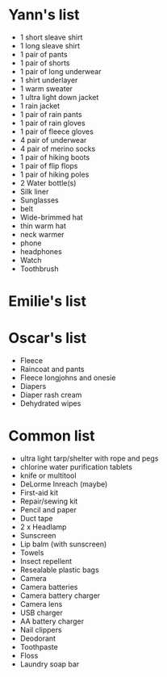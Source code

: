 Yann's list
===========
* 1 short sleave shirt
* 1 long sleave shirt
* 1 pair of pants
* 1 pair of shorts
* 1 pair of long underwear
* 1 shirt underlayer
* 1 warm sweater
* 1 ultra light down jacket
* 1 rain jacket
* 1 pair of rain pants
* 1 pair of rain gloves
* 1 pair of fleece gloves
* 4 pair of underwear
* 4 pair of merino socks
* 1 pair of hiking boots
* 1 pair of flip flops
* 1 pair of hiking poles
* 2 Water bottle(s)
* Silk liner
* Sunglasses
* belt
* Wide-brimmed hat
* thin warm hat
* neck warmer
* phone
* headphones
* Watch
* Toothbrush 

Emilie's list
=============

Oscar's list
============
* Fleece
* Raincoat and pants
* Fleece longjohns and onesie
* Diapers
* Diaper rash cream
* Dehydrated wipes

Common list
===========
* ultra light tarp/shelter with rope and pegs
* chlorine water purification tablets
* knife or multitool
* DeLorme Inreach (maybe)
* First-aid kit
* Repair/sewing kit
* Pencil and paper 
* Duct tape 
* 2 x Headlamp
* Sunscreen
* Lip balm (with sunscreen)
* Towels
* Insect repellent
* Resealable plastic bags
* Camera
* Camera batteries
* Camera battery charger
* Camera lens
* USB charger
* AA battery charger
* Nail clippers 
* Deodorant 
* Toothpaste    
* Floss 
* Laundry soap bar 
